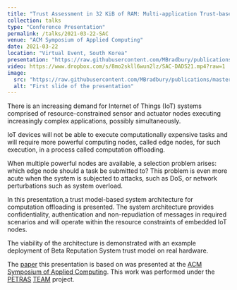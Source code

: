 ```yaml
---
title: "Trust Assessment in 32 KiB of RAM: Multi-application Trust-based Task Offloading for Resource-constrained IoT Nodes"
collection: talks
type: "Conference Presentation"
permalink: /talks/2021-03-22-SAC
venue: "ACM Symposium of Applied Computing"
date: 2021-03-22
location: "Virtual Event, South Korea"
presentation: "https://raw.githubusercontent.com/MBradbury/publications/master/presentations/SAC-DADS2021.pdf"
video: https://www.dropbox.com/s/8mo2skll6wun2lz/SAC-DADS21.mp4?raw=1
image:
  src: "https://raw.githubusercontent.com/MBradbury/publications/master/presentations-firstpages/SAC-DADS2021.svg"
  alt: "First slide of the presentation"
---
```


There is an increasing demand for Internet of Things (IoT) systems
comprised of resource-constrained sensor and actuator nodes executing
increasingly complex applications, possibly simultaneously.

IoT devices will not be able to execute computationally expensive
tasks and will require more powerful computing nodes, called edge
nodes, for such execution, in a process called computation offloading.

When multiple powerful nodes are available, a selection problem
arises: which edge node should a task be submitted to? This problem
is even more acute when the system is subjected to attacks,
such as DoS, or network perturbations such as system overload.

In this presentation,a trust model-based system architecture
for computation offloading is presented.
The system architecture provides confidentiality, authentication and
non-repudiation of messages in required scenarios and will operate
within the resource constraints of embedded IoT nodes.

The viability of the architecture is demonstrated with an example deployment
of Beta Reputation System trust model on real hardware.

<!-- readmore -->

The [paper](/publications/Bradbury_2021_TrustAssessment32) this presentation is based on was presented at the [ACM Symposium of Applied Computing](https://www.sigapp.org/sac/sac2021/). This work was performed under the [PETRAS](https://petras-iot.org) [TEAM](/projects/project-6-TEAM/) project.
